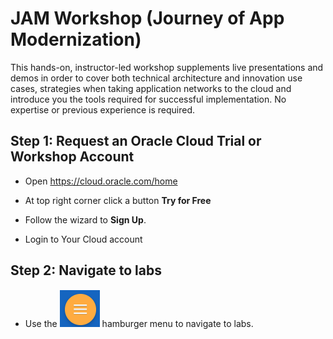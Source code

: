 # JAM Workshop (Journey of App Modernization)

This hands-on, instructor-led workshop supplements live presentations and demos in order to cover both technical architecture and innovation use cases, strategies when taking application networks to the cloud and introduce you the tools required for successful implementation.
No expertise or previous experience is required.

## Step 1: Request an Oracle Cloud Trial or Workshop Account

- Open https://cloud.oracle.com/home

- At top right corner click a button **Try for Free**

- Follow the wizard to **Sign Up**.

- Login to Your Cloud account

## Step 2: Navigate to labs

- Use the ![](images/hamburger.png) hamburger menu to navigate to labs.